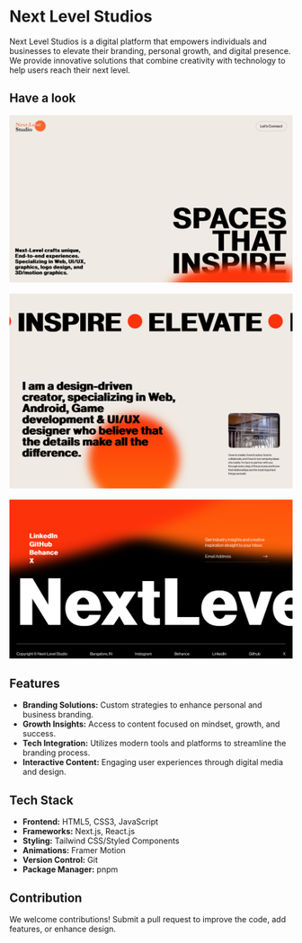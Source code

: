 # Next Level Studios

Next Level Studios is a digital platform that empowers individuals and businesses to elevate their branding, personal growth, and digital presence. We provide innovative solutions that combine creativity with technology to help users reach their next level.

## Have a look

![Studios](https://github.com/Shiva-Bajpai/next-level-studios/blob/main/Preview/1.png) 
<br> 
<br>
![Studios](https://github.com/Shiva-Bajpai/next-level-studios/blob/main/Preview/2.png)
<br>
<br>
![Studios](https://github.com/Shiva-Bajpai/next-level-studios/blob/main/Preview/3.png)


## Features

- **Branding Solutions:** Custom strategies to enhance personal and business branding.
- **Growth Insights:** Access to content focused on mindset, growth, and success.
- **Tech Integration:** Utilizes modern tools and platforms to streamline the branding process.
- **Interactive Content:** Engaging user experiences through digital media and design.
  
## Tech Stack

- **Frontend:** HTML5, CSS3, JavaScript
- **Frameworks:** Next.js, React.js
- **Styling:** Tailwind CSS/Styled Components
- **Animations:** Framer Motion
- **Version Control:** Git
- **Package Manager:** pnpm

## Contribution

We welcome contributions! Submit a pull request to improve the code, add features, or enhance design.
